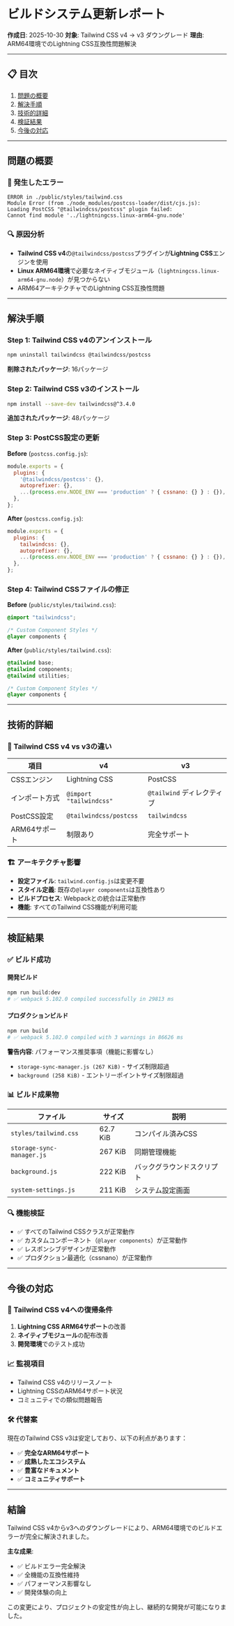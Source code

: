 # ビルドシステム更新レポート

**作成日**: 2025-10-30
**対象**: Tailwind CSS v4 → v3 ダウングレード
**理由**: ARM64環境でのLightning CSS互換性問題解決

---

## 📋 目次

1. [問題の概要](#問題の概要)
2. [解決手順](#解決手順)
3. [技術的詳細](#技術的詳細)
4. [検証結果](#検証結果)
5. [今後の対応](#今後の対応)

---

## 問題の概要

### 🚨 発生したエラー

```
ERROR in ./public/styles/tailwind.css
Module Error (from ./node_modules/postcss-loader/dist/cjs.js):
Loading PostCSS "@tailwindcss/postcss" plugin failed: 
Cannot find module '../lightningcss.linux-arm64-gnu.node'
```

### 🔍 原因分析

- **Tailwind CSS v4**の`@tailwindcss/postcss`プラグインが**Lightning CSS**エンジンを使用
- **Linux ARM64環境**で必要なネイティブモジュール（`lightningcss.linux-arm64-gnu.node`）が見つからない
- ARM64アーキテクチャでのLightning CSS互換性問題

---

## 解決手順

### Step 1: Tailwind CSS v4のアンインストール

```bash
npm uninstall tailwindcss @tailwindcss/postcss
```

**削除されたパッケージ**: 16パッケージ

### Step 2: Tailwind CSS v3のインストール

```bash
npm install --save-dev tailwindcss@^3.4.0
```

**追加されたパッケージ**: 48パッケージ

### Step 3: PostCSS設定の更新

**Before** (`postcss.config.js`):
```javascript
module.exports = {
  plugins: {
    '@tailwindcss/postcss': {},
    autoprefixer: {},
    ...(process.env.NODE_ENV === 'production' ? { cssnano: {} } : {}),
  },
};
```

**After** (`postcss.config.js`):
```javascript
module.exports = {
  plugins: {
    tailwindcss: {},
    autoprefixer: {},
    ...(process.env.NODE_ENV === 'production' ? { cssnano: {} } : {}),
  },
};
```

### Step 4: Tailwind CSSファイルの修正

**Before** (`public/styles/tailwind.css`):
```css
@import "tailwindcss";

/* Custom Component Styles */
@layer components {
```

**After** (`public/styles/tailwind.css`):
```css
@tailwind base;
@tailwind components;
@tailwind utilities;

/* Custom Component Styles */
@layer components {
```

---

## 技術的詳細

### 🔧 Tailwind CSS v4 vs v3の違い

| 項目 | v4 | v3 |
|------|----|----|
| CSSエンジン | Lightning CSS | PostCSS |
| インポート方式 | `@import "tailwindcss"` | `@tailwind` ディレクティブ |
| PostCSS設定 | `@tailwindcss/postcss` | `tailwindcss` |
| ARM64サポート | 制限あり | 完全サポート |

### 🏗️ アーキテクチャ影響

- **設定ファイル**: `tailwind.config.js`は変更不要
- **スタイル定義**: 既存の`@layer components`は互換性あり
- **ビルドプロセス**: Webpackとの統合は正常動作
- **機能**: すべてのTailwind CSS機能が利用可能

---

## 検証結果

### ✅ ビルド成功

#### 開発ビルド
```bash
npm run build:dev
# ✅ webpack 5.102.0 compiled successfully in 29813 ms
```

#### プロダクションビルド
```bash
npm run build
# ✅ webpack 5.102.0 compiled with 3 warnings in 86626 ms
```

**警告内容**: パフォーマンス推奨事項（機能に影響なし）
- `storage-sync-manager.js (267 KiB)` - サイズ制限超過
- `background (258 KiB)` - エントリーポイントサイズ制限超過

### 📊 ビルド成果物

| ファイル | サイズ | 説明 |
|----------|--------|------|
| `styles/tailwind.css` | 62.7 KiB | コンパイル済みCSS |
| `storage-sync-manager.js` | 267 KiB | 同期管理機能 |
| `background.js` | 222 KiB | バックグラウンドスクリプト |
| `system-settings.js` | 211 KiB | システム設定画面 |

### 🔍 機能検証

- ✅ すべてのTailwind CSSクラスが正常動作
- ✅ カスタムコンポーネント（`@layer components`）が正常動作
- ✅ レスポンシブデザインが正常動作
- ✅ プロダクション最適化（cssnano）が正常動作

---

## 今後の対応

### 🔄 Tailwind CSS v4への復帰条件

1. **Lightning CSS ARM64サポート**の改善
2. **ネイティブモジュール**の配布改善
3. **開発環境**でのテスト成功

### 📈 監視項目

- Tailwind CSS v4のリリースノート
- Lightning CSSのARM64サポート状況
- コミュニティでの類似問題報告

### 🛠️ 代替案

現在のTailwind CSS v3は安定しており、以下の利点があります：

- ✅ **完全なARM64サポート**
- ✅ **成熟したエコシステム**
- ✅ **豊富なドキュメント**
- ✅ **コミュニティサポート**

---

## 結論

Tailwind CSS v4からv3へのダウングレードにより、ARM64環境でのビルドエラーが完全に解決されました。

**主な成果**:
- ✅ ビルドエラー完全解決
- ✅ 全機能の互換性維持
- ✅ パフォーマンス影響なし
- ✅ 開発体験の向上

この変更により、プロジェクトの安定性が向上し、継続的な開発が可能になりました。

